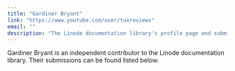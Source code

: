 ```yaml
---
title: "Gardiner Bryant"
link: "https://www.youtube.com/user/tuxreviews"
email: ""
description: "The Linode documentation library's profile page and submission listing for Gardiner Bryant"
---
```


Gardiner Bryant is an independent contributor to the Linode documentation library. Their submissions can be found listed below.